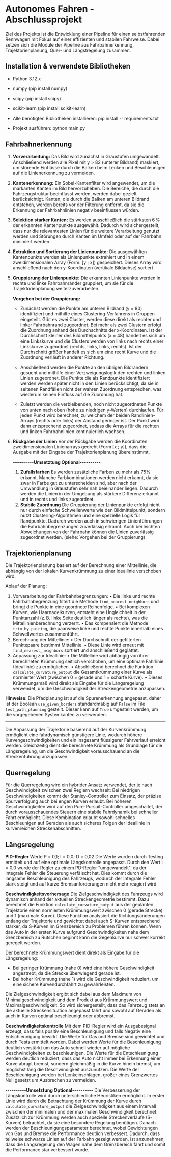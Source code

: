 # Autonomes Fahren - Abschlussprojekt

Ziel des Projekts ist die Entwicklung einer Pipeline für einen selbstfahrenden Rennwagen mit Fokus auf einer effizienten und stabilen Fahrweise. Dabei setzen sich die Module der Pipeline aus Fahrbahnerkennung, Trajektorienplanung, Quer- und Längstregelung zusammen.

## Installation & verwendete Bibliotheken

- Python 3.12.x
- numpy (pip install numpy)
- scipy (pip install scipy)
- scikit-learn (pip install scikit-learn)

- Alle benötigten Bibliotheken installieren: pip install -r requirements.txt

- Projekt ausführen: python main.py

## Fahrbahnerkennung

1. **Vorverarbeitung:**
   Das Bild wird zunächst in Graustufen umgewandelt. Anschließend werden alle Pixel mit y > 82 (unterer Bildrand) maskiert, um störende Einflüsse durch die Balken beim Lenken und Beschleunigen auf die Linienerkennung zu vermeiden.

2. **Kantenerkennung:**
   Ein Sobel-Kantenfilter wird angewendet, um die markanten Kanten im Bild hervorzuheben. Die Bereiche, die durch die Fahrzeugstruktur beeinflusst werden, werden dabei gezielt berücksichtigt. Kanten, die durch die Balken am unteren Bildrand entstehen, werden bereits vor der Filterung entfernt, da sie die Erkennung der Fahrbahnlinien negativ beeinflussen würden.

3. **Selektion starker Kanten:**
   Es werden ausschließlich die stärksten 6 % der erkannten Kantenpunkte ausgewählt. Dadurch wird sichergestellt, dass nur die relevantesten Linien für die weitere Verarbeitung genutzt werden und Störungen durch Kanten im Umfeld oder auf der Fahrbahn minimiert werden.

4. **Extraktion und Sortierung der Linienpunkte:**
   Die ausgewählten Kantenpunkte werden als Linienpunkte extrahiert und in einem zweidimensionalen Array (Form: [y ; x]) gespeichert. Dieses Array wird anschließend nach den y-Koordinaten (vertikale Bildachse) sortiert.

5. **Gruppierung der Linienpunkte:**
   Die erkannten Linienpunkte werden in rechte und linke Fahrbahnränder gruppiert, um sie für die Trajektorienplanung weiterzuverarbeiten.

   **Vorgehen bei der Gruppierung:**
   - Zunächst werden die Punkte am unteren Bildrand (y = 80) identifiziert und mithilfe eines Clustering-Verfahrens in Gruppen eingeteilt. Gibt es zwei Cluster, werden diese direkt als rechter und linker Fahrbahnrand zugeordnet. Bei mehr als zwei Clustern erfolgt die Zuordnung anhand des Durchschnitts der x-Koordinaten. Ist der Durchschnitt kleiner des Bildmittelpunkts (x = 48) handelt es sich um eine Linkskurve und die Clusters werden von links nach rechts einer Linkskurve zugeordnet (rechts, links, links, rechts). Ist der Durchschnitt größer handelt es sich um eine recht Kurve und die Zuordnung verläuft in anderer Richtung.

   - Anschließend werden die Punkte an den übrigen Bildrändern gesucht und mithilfe einer Verzweigungslogik den rechten und linken Linien zugeordnet. Die Punkte die als Randpunkte identifiziert werden werden später nicht in den Linien berücksichtigt, da sie in seltenen Randfällen nicht der wahren Zuordnung entsprechen, was wiederum keinen Einfluss auf die Zuordnung hat.

   - Zuletzt werden die verbleibenden, noch nicht zugeordneten Punkte von unten nach oben (hohe zu niedrigen y-Werten) durchlaufen. Für jeden Punkt wird berechnet, zu welchem der beiden Randlinien-Arrays (rechts oder links) der Abstand geringer ist. Der Punkt wird dann entsprechend zugeordnet, sodass die Arrays für die rechten und linken Fahrbahnlinien kontinuierlich wachsen.

6. **Rückgabe der Linien**
   Vor der Rückgabe werden die Koordinaten zweidimensionalen Linienarrays gedreht (Form [x ; y]), dass die Ausgabe mit der Eingabe der Trajektorienplanung übereinstimmt.

   **----------Umsetztung Optional----------**
   1. **Zufallsfarben**
   Es werden zusätzliche Farben zu mehr als 75% erkannt. Manche Farbkombinationen werden nicht erkannt, da sie zwar in Farbe gut zu unterscheiden sind, aber nach der Umwandlung in Graustufen sehr nah beieinander liegen. Dadurch werden die Linien in der Umgebung als stärkere Differenz erkannt und in rechts und links zugeordnet.
   2. **Stabile Zuordnung**
   Die Gruppierung der Linienpunkte erfolgt nicht nur durch einfache Schwellenwerte wie den Bildmittelpunkt, sondern nutzt Clustering-Algorithmen und eine spezielle Logik für Randpunkte. Dadurch werden auch in schwierigen Linienführungen die Fahrbahnbegrenzungen zuverlässig erkannt. Auch bei leichten Abweichungen von der Fahrbahn können die Linien zuverlässig zugeordnet werden. (siehe: Vorgehen bei der Gruppierung)


## Trajektorienplanung

Die Trajektorienplanung basiert auf der Berechnung einer Mittellinie, die abhängig von der lokalen Kurvenkrümmung zu einer Ideallinie verschoben wird.

Ablauf der Planung:

1. Vorverarbeitung der Fahrbahnbegrenzungen:
   • Die linke und rechte Fahrbahnbegrenzung filtert die Methode `find_nearest_neighbors` und bringt die Punkte in eine geordnete Reihenfolge.
   • Bei komplexen Kurven, wie Haarnadelkurven, entsteht eine Ungleichheit in der Punktanzahl (z. B. linke Seite deutlich länger als rechte), was die Mittellinienberechnung verzerrt.
   • Das kompensiert die Methode `trim_by_pairing`, die paarweise linke und rechte Punkte innerhalb eines Schwellwertes zusammenführt.
2. Berechnung der Mittellinie:
   • Der Durchschnitt der gefilterten Punktepaare bestimmt Mittellinie.
   • Diese Linie wird erneut mit `find_nearest_neighbors` sortiert und anschließend geglättet.
3. Anpassung zur Ideallinie:
   • Die Mittelline wird abhängig von ihrer berechneten Krümmung seitlich verschoben, um eine optimale Fahrlinie (Ideallinie) zu ermöglichen.
   • Abschließend berechnet die Funktion `calculate_curvature_output` die Gesamtkrümmung einer Kurve als normierter Wert (zwischen 0 = gerade und 1 = scharfe Kurve).
   • Dieses Krümmungsmaß wird direkt als Eingabe für die Längsregelung verwendet, um die Geschwindigkeit der Streckengeometrie anzupassen.

**Hinweise**: Die Pfadplanung ist auf die Spurenerkennung angepasst, daher ist der Boolean `use_given_borders` standardmäßig auf `False` im File `test_path_planning` gestellt. Dieser kann auf `True` umgestellt werden, um die vorgegebenen Systemkanten zu verwenden.

---

Die Anpassung der Trajektorie basierend auf der Kurvenkrümmung ermöglicht eine fahrdynamisch günstigere Linie, wodurch höhere Kurvengeschwindigkeiten und ein insgesamt flüssigerer Fahrverlauf erreicht werden. Gleichzeitig dient die berechnete Krümmung als Grundlage für die Längsregelung, um die Geschwindigkeit vorausschauend an die Streckenführung anzupassen.

## Querregelung

Für die Querregelung wird ein hybrider Ansatz verwendet, der je nach Geschwindigkeit zwischen zwei Reglern wechselt:
Bei niedrigen Geschwindigkeiten kommt der Stanley-Controller zum Einsatz, der präzise Spurverfolgung auch bei engen Kurven erlaubt.
Bei höheren Geschwindigkeiten wird auf den Pure-Pursuit-Controller umgeschaltet, der durch vorausschauendes Steuern eine stabile Fahrdynamik bei schneller Fahrt ermöglicht.
Diese Kombination erlaubt sowohl schnelles Beschleunigen auf Geraden als auch sicheres Folgen der Ideallinie in kurvenreichen Streckenabschnitten.

## Längsregelung

**PID-Regler**
Werte P = 0,1; I = 0,0; D = 0,02
Die Werte wurden durch Testing ermittelt und auf eine optimale Längskontrolle angepasst. Durch den Wert I = 0,0 wurde der Regler zu einem PD-Regler "umgewandelt", da der integrale Fehler die Steuerung verfälscht hat. Dies kommt durch die langsame Beschleunigung des Fahrzeugs, wodurch der Integrale Fehler stark steigt und auf kurze Bremsanforderungen nicht mehr reagiert wird.

**Geschwindigkeitsvorhersage**
Die Zielgeschwindigkeit des Fahrzeugs wird dynamisch anhand der aktuellen Streckengeometrie bestimmt. Dazu berechnet die Funktion `calculate_curvature_output` aus der geplanten Trajektorie einen normierten Krümmungswert zwischen 0 (gerade Strecke) und 1 (maximale Kurve). Diese Funktion analysiert die Richtungsänderungen entlang der Trajektorie und gewichtet dabei auch S-Kurven entsprechend stärker, da S-Kurven im Grenzbereich zu Problemen führen können. Wenn das Auto in der ersten Kurve aufgrund Geschwindigkeiten nahe dem Grenzbereich zu Rutschen beginnt kann die Gegenkurve nur schwer korrekt geregelt werden.

Der berechnete Krümmungswert dient direkt als Eingabe für die Längsregelung:
- Bei geringer Krümmung (nahe 0) wird eine höhere Geschwindigkeit angestrebt, da die Strecke überwiegend gerade ist.
- Bei hoher Krümmung (nahe 1) wird die Geschwindigkeit reduziert, um eine sichere Kurvendurchfahrt zu gewährleisten.

Die Zielgeschwindigkeit ergibt sich dabei aus dem Maximum von Minimalgeschwindigkeit und dem Produkt aus Krümmungswert und Maximalgeschwindigkeit. So wird sichergestellt, dass das Fahrzeug stets an die aktuelle Streckensituation angepasst fährt und sowohl auf Geraden als auch in Kurven optimal beschleunigt oder abbremst.

**Geschwindigkeitskontrolle**
Mit dem PID-Regler wird ein Ausgabesignal erzeugt, dass falls positiv eine Beschleunigung und falls Negativ eine Entschleunigung bewirkt. Die Werte für Gas und Bremse sind gewichtet und durch Tests ermittelt worden. Dabei werden Werte für die Beschleunigung deutlich verstärkt um das Auto schnell wieder auf mögliche Geschwindigkeiten zu beschleunigen. Die Werte für die Entschleunigung werden deutlich reduziert, dass das Auto nicht immer bei Erkennung einer Kurve abrupt bremst, sondern gleichmäßig in die Kurve hinein bremst, um möglichst lang die Geschwindigkeit auszunutzen.
Die Werte der Beschleunigung werden bei Lenkeinschlägen, größer eines Grenzwertes Null gesetzt um Ausbrechen zu vermeiden.

   **----------Umsetztung Optional----------**
   Die Verbesserung der Längskontrolle wird durch unterschiedliche Heuristiken ermöglicht. In erster Linie wird durch die Betrachtung der Krümmung der Kurve durch `calculate_curvature_output` die Zielgeschwindigkeit aus einem Intervall zwischen der minimalen und der maximalen Geschwindigkeit berechnet. Zusätzlich zur Krümmung werden auch spezielle Streckenverläufe (S-Kurven) betrachtet, da sie eine besondere Regelung benötigen. Danach werden der Beschleunigungsparameter berechnet, wobei Gewichtungen von Gas und Bremse die Performance deutlich verbessert. Dadurch, dass teilweise schwarze Linien auf der Farbahn gezeigt werden, ist anzunehmen, dass die Längsregelung den Wagen nahe dem Grenzbereich fährt und somit die Performance star verbessert wurde.

